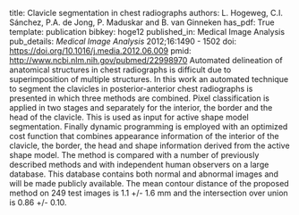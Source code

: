 title: Clavicle segmentation in chest radiographs
authors: L. Hogeweg, C.I. Sánchez, P.A. de Jong, P. Maduskar and B. van Ginneken
has_pdf: True
template: publication
bibkey: hoge12
published_in: Medical Image Analysis
pub_details: <i>Medical Image Analysis</i> 2012;16:1490 - 1502
doi: https://doi.org/10.1016/j.media.2012.06.009
pmid: http://www.ncbi.nlm.nih.gov/pubmed/22998970
Automated delineation of anatomical structures in chest radiographs is difficult due to superimposition of multiple structures. In this work an automated technique to segment the clavicles in posterior-anterior chest radiographs is presented in which three methods are combined. Pixel classification is applied in two stages and separately for the interior, the border and the head of the clavicle. This is used as input for active shape model segmentation. Finally dynamic programming is employed with an optimized cost function that combines appearance information of the interior of the clavicle, the border, the head and shape information derived from the active shape model. The method is compared with a number of previously described methods and with independent human observers on a large database. This database contains both normal and abnormal images and will be made publicly available. The mean contour distance of the proposed method on 249 test images is 1.1 +/- 1.6 mm and the intersection over union is 0.86 +/- 0.10.

